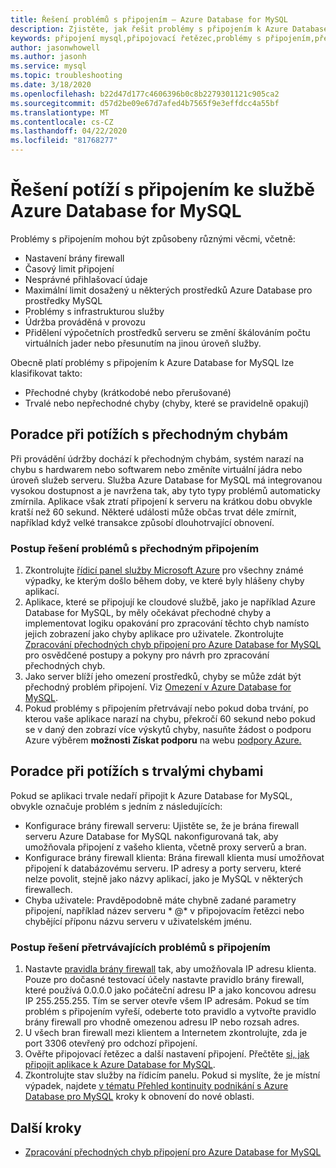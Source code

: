 ```yaml
---
title: Řešení problémů s připojením – Azure Database for MySQL
description: Zjistěte, jak řešit problémy s připojením k Azure Database for MySQL, včetně přechodných chyb vyžadujících opakování, problémy s bránou firewall a výpadky.
keywords: připojení mysql,připojovací řetězec,problémy s připojením,přechodná chyba,chyba připojení
author: jasonwhowell
ms.author: jasonh
ms.service: mysql
ms.topic: troubleshooting
ms.date: 3/18/2020
ms.openlocfilehash: b22d47d177c4606396b0c8b2279301121c905ca2
ms.sourcegitcommit: d57d2be09e67d7afed4b7565f9e3effdcc4a55bf
ms.translationtype: MT
ms.contentlocale: cs-CZ
ms.lasthandoff: 04/22/2020
ms.locfileid: "81768277"
---
```

# <a name="troubleshoot-connection-issues-to-azure-database-for-mysql"></a>Řešení potíží s připojením ke službě Azure Database for MySQL

Problémy s připojením mohou být způsobeny různými věcmi, včetně:

* Nastavení brány firewall
* Časový limit připojení
* Nesprávné přihlašovací údaje
* Maximální limit dosažený u některých prostředků Azure Database pro prostředky MySQL
* Problémy s infrastrukturou služby
* Údržba prováděná v provozu
* Přidělení výpočetních prostředků serveru se změní škálováním počtu virtuálních jader nebo přesunutím na jinou úroveň služby.

Obecně platí problémy s připojením k Azure Database for MySQL lze klasifikovat takto:

* Přechodné chyby (krátkodobé nebo přerušované)
* Trvalé nebo nepřechodné chyby (chyby, které se pravidelně opakují)

## <a name="troubleshoot-transient-errors"></a>Poradce při potížích s přechodným chybám

Při provádění údržby dochází k přechodným chybám, systém narazí na chybu s hardwarem nebo softwarem nebo změníte virtuální jádra nebo úroveň služeb serveru. Služba Azure Database for MySQL má integrovanou vysokou dostupnost a je navržena tak, aby tyto typy problémů automaticky zmírnila. Aplikace však ztratí připojení k serveru na krátkou dobu obvykle kratší než 60 sekund. Některé události může občas trvat déle zmírnit, například když velké transakce způsobí dlouhotrvající obnovení.

### <a name="steps-to-resolve-transient-connectivity-issues"></a>Postup řešení problémů s přechodným připojením

1. Zkontrolujte [řídicí panel služby Microsoft Azure](https://azure.microsoft.com/status) pro všechny známé výpadky, ke kterým došlo během doby, ve které byly hlášeny chyby aplikací.
2. Aplikace, které se připojují ke cloudové službě, jako je například Azure Database for MySQL, by měly očekávat přechodné chyby a implementovat logiku opakování pro zpracování těchto chyb namísto jejich zobrazení jako chyby aplikace pro uživatele. Zkontrolujte [Zpracování přechodných chyb připojení pro Azure Database for MySQL](concepts-connectivity.md) pro osvědčené postupy a pokyny pro návrh pro zpracování přechodných chyb.
3. Jako server blíží jeho omezení prostředků, chyby se může zdát být přechodný problém připojení. Viz [Omezení v Azure Database for MySQL](concepts-limits.md).
4. Pokud problémy s připojením přetrvávají nebo pokud doba trvání, po kterou vaše aplikace narazí na chybu, překročí 60 sekund nebo pokud se v daný den zobrazí více výskytů chyby, nasuňte žádost o podporu Azure výběrem **možnosti Získat podporu** na webu [podpory Azure.](https://azure.microsoft.com/support/options)

## <a name="troubleshoot-persistent-errors"></a>Poradce při potížích s trvalými chybami

Pokud se aplikaci trvale nedaří připojit k Azure Database for MySQL, obvykle označuje problém s jedním z následujících:

* Konfigurace brány firewall serveru: Ujistěte se, že je brána firewall serveru Azure Database for MySQL nakonfigurovaná tak, aby umožňovala připojení z vašeho klienta, včetně proxy serverů a bran.
* Konfigurace brány firewall klienta: Brána firewall klienta musí umožňovat připojení k databázovému serveru. IP adresy a porty serveru, které nelze povolit, stejně jako názvy aplikací, jako je MySQL v některých firewallech.
* Chyba uživatele: Pravděpodobně máte chybně zadané parametry připojení, například název serveru * \@* v připojovacím řetězci nebo chybějící příponu názvu serveru v uživatelském jménu.

### <a name="steps-to-resolve-persistent-connectivity-issues"></a>Postup řešení přetrvávajících problémů s připojením

1. Nastavte [pravidla brány firewall](howto-manage-firewall-using-portal.md) tak, aby umožňovala IP adresu klienta. Pouze pro dočasné testovací účely nastavte pravidlo brány firewall, které používá 0.0.0.0 jako počáteční adresu IP a jako koncovou adresu IP 255.255.255. Tím se server otevře všem IP adresám. Pokud se tím problém s připojením vyřeší, odeberte toto pravidlo a vytvořte pravidlo brány firewall pro vhodně omezenou adresu IP nebo rozsah adres.
2. U všech bran firewall mezi klientem a Internetem zkontrolujte, zda je port 3306 otevřený pro odchozí připojení.
3. Ověřte připojovací řetězec a další nastavení připojení. Přečtěte [si, jak připojit aplikace k Azure Database for MySQL](howto-connection-string.md).
4. Zkontrolujte stav služby na řídicím panelu. Pokud si myslíte, že je místní výpadek, najdete [v tématu Přehled kontinuity podnikání s Azure Database pro MySQL](concepts-business-continuity.md) kroky k obnovení do nové oblasti.

## <a name="next-steps"></a>Další kroky

* [Zpracování přechodných chyb připojení pro Azure Database for MySQL](concepts-connectivity.md)
